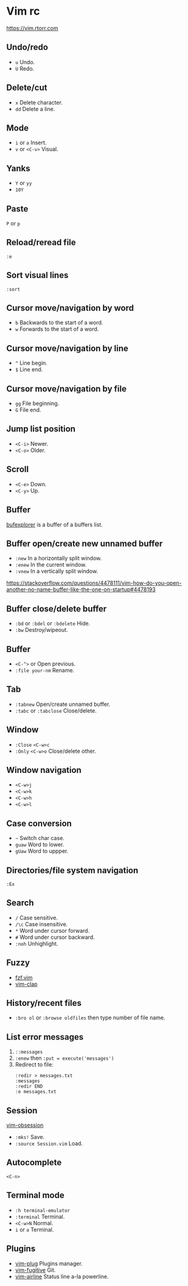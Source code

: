 # Vim rc

https://vim.rtorr.com

## Undo/redo

* `u` Undo.
* `U` Redo.

## Delete/cut

* `x`  Delete character.
* `dd` Delete a line.

## Mode

* `i` or `a`     Insert.
* `v` or `<C-v>` Visual.

## Yanks

* `Y` or `yy`
* `10Y`

## Paste

`P` or `p`

## Reload/reread file

`:e`

## Sort visual lines

`:sort`

## Cursor move/navigation by word

* `b` Backwards to the start of a word.
* `w` Forwards to the start of a word.

## Cursor move/navigation by line

* `^` Line begin.
* `$` Line end.

## Cursor move/navigation by file

* `gg` File beginning.
* `G`  File end.

## Jump list position

* `<C-i>` Newer.
* `<C-o>` Older.

## Scroll

* `<C-e>` Down.
* `<C-y>` Up.

## Buffer

[bufexplorer][] is a buffer of a buffers list.

[bufexplorer]: https://github.com/jlanzarotta/bufexplorer

## Buffer open/create new unnamed buffer

* `:new`  In a horizontally split window.
* `:enew` In the current window.
* `:vnew` In a vertically split window.

<https://stackoverflow.com/questions/4478111/vim-how-do-you-open-another-no-name-buffer-like-the-one-on-startup#4478193>

## Buffer close/delete buffer

* `:bd` or `:bdel` or `:bdelete` Hide.
* `:bw` Destroy/wipeout.

## Buffer

* `<C-^>` or <C-6> Open previous.
* `:file your-nm`  Rename.

## Tab

* `:tabnew` Open/create unnamed buffer.
* `:tabc` or `:tabclose` Close/delete.

## Window

* `:Close` `<C-w>c`
* `:Only`  `<C-w>o` Close/delete other.

## Window navigation

* `<C-w>j`
* `<C-w>k`
* `<C-w>h`
* `<C-w>l`

## Case conversion

* `~`    Switch char case.
* `guaw` Word to lower.
* `gUaw` Word to uppper.

## Directories/file system navigation

`:Ex`

## Search

* `/`    Case sensitive.
* `/\c`  Case insensitive.
* `*`    Word under cursor forward.
* `#`    Word under cursor backward.
* `:noh` Unhighlight.

## Fuzzy

* [fzf.vim][]
* [vim-clap][]

[fzf.vim]: https://github.com/junegunn/fzf.vim
[vim-clap]: https://github.com/liuchengxu/vim-clap

## History/recent files

* `:bro ol` or `:browse oldfiles` then type number of file name.

## List error messages

1. `::messages`
2. `:enew` then `:put = execute('messages')`
3. Redirect to file:
   ```
   :redir > messages.txt
   :messages
   :redir END
   :e messages.txt
   ```

## Session

[vim-obsession][]

* `:mks!`               Save.
* `:source Session.vim` Load.

[vim-obsession]: https://github.com/tpope/vim-obsession

## Autocomplete

`<C-n>`

## Terminal mode

* `:h terminal-emulator`
* `:terminal` Terminal.
* `<C-w>N`    Normal.
* `i` or `a`  Terminal.

## Plugins

* [vim-plug][]     Plugins manager.
* [vim-fugitive][] Git.
* [vim-airline][]  Status line a-la powerline.

[vim-plug]: https://github.com/junegunn/vim-plug
[vim-fugitive]: https://github.com/tpope/vim-fugitive
[vim-airline]: https://github.com/vim-airline/vim-airline
